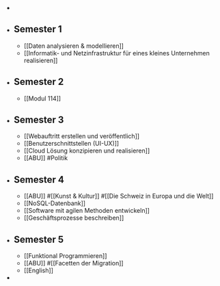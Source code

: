 -
- ## Semester 1
	- [[Daten analysieren & modellieren]]
	- [[Informatik- und Netzinfrastruktur für eines kleines Unternehmen realisieren]]
- ## Semester 2
	- [[Modul 114]]
- ## Semester 3
	- [[Webauftritt erstellen und veröffentlich]]
	- [[Benutzerschnittstellen (UI-UX)]]
	- [[Cloud Lösung konzipieren und realisieren]]
	- [[ABU]] #Politik
- ## Semester 4
	- [[ABU]] #[[Kunst & Kultur]] #[[Die Schweiz in Europa und die Welt]]
	- [[NoSQL-Datenbank]]
	- [[Software mit agilen Methoden entwickeln]]
	- [[Geschäftsprozesse beschreiben]]
- ## Semester 5
	- [[Funktional Programmieren]]
	- [[ABU]] #[[Facetten der Migration]]
	- [[English]]
-